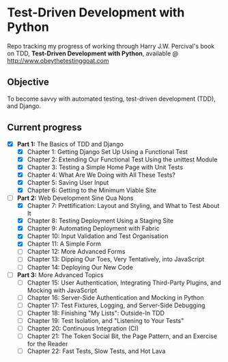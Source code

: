 Test-Driven Development with Python
===================================
Repo tracking my progress of working through Harry J.W. Percival's book on TDD,
 __Test-Driven Development with Python__, available @ http://www.obeythetestinggoat.com

## Objective
To become savvy with automated testing, test-driven development (TDD), and Django.

## Current progress
- [x] **Part 1:** The Basics of TDD and Django
  - [x] Chapter 1: Getting Django Set Up Using a Functional Test
  - [x] Chapter 2: Extending Our Functional Test Using the unittest Module
  - [x] Chapter 3: Testing a Simple Home Page with Unit Tests
  - [x] Chapter 4: What Are We Doing with All These Tests?
  - [x] Chapter 5: Saving User Input
  - [x] Chapter 6: Getting to the Minimum Viable Site

- [ ] **Part 2:** Web Development Sine Qua Nons
  - [x] Chapter 7: Prettification: Layout and Styling, and What to Test About It
  - [x] Chapter 8: Testing Deployment Using a Staging Site
  - [x] Chapter 9: Automating Deployment with Fabric
  - [x] Chapter 10: Input Validation and Test Organisation
  - [x] Chapter 11: A Simple Form
  - [ ] Chapter 12: More Advanced Forms
  - [ ] Chapter 13: Dipping Our Toes, Very Tentatively, into JavaScript
  - [ ] Chapter 14: Deploying Our New Code

- [ ] **Part 3:** More Advanced Topics
  - [ ] Chapter 15: User Authentication, Integrating Third-Party Plugins, and Mocking with JavaScript
  - [ ] Chapter 16: Server-Side Authentication and Mocking in Python
  - [ ] Chapter 17: Test Fixtures, Logging, and Server-Side Debugging
  - [ ] Chapter 18: Finishing "My Lists": Outside-In TDD
  - [ ] Chapter 19: Test Isolation, and "Listening to Your Tests"
  - [ ] Chapter 20: Continuous Integration (CI)
  - [ ] Chapter 21: The Token Social Bit, the Page Pattern, and an Exercise for the Reader
  - [ ] Chapter 22: Fast Tests, Slow Tests, and Hot Lava
